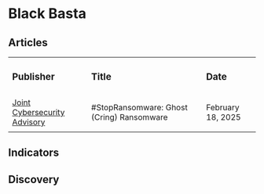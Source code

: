 
# Black Basta

## Articles
<table>
  <tr>
    <td>
      <h3>Publisher</h3>
    </td>
    <td>
      <h3>Title</h3>
    </td>
    <td>
      <h3>Date</h3>
    </td>
  </tr>
  <tr>
    <td>
      <a href="https://www.ic3.gov/CSA/2025/250219.pdf">Joint Cybersecurity Advisory</a>
    </td>
    <td>
      <p>#StopRansomware: Ghost (Cring) Ransomware</p>
    </td>
    <td>
      <p>February 18, 2025</p>
    </td>
  </tr>
</table>


## Indicators

## Discovery
